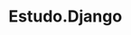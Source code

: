 # Estudo.Django
 

<!-- python3 -m venv ./venv ## cria pasta venv -->

<!-- source venv/bin/activate ## ativa ambiente (linux e mac) -->

<!-- .venv\Scripts\activate.bat ## ativa ambiente no windows (powershell) -->

<!-- pip install - r requirements.txt ## baixa os requirements.txt -->

<!-- pip freeze > .\requirements.txt ## gerar dependecias do projeto -->

<!-- ------------------------------------------------------------------------------------------------------------- -->

<!-- python manage.py runserver ##rodar servidor -->

<!-- python manage.py makemigrations ## criar migrações -->

<!-- python manage.py migrate ## migrar para banco -->

<!-- python manage.py flush ## limpar banco -->

<!-- python manage.py createsuperuser ## criar usuário admin -->
